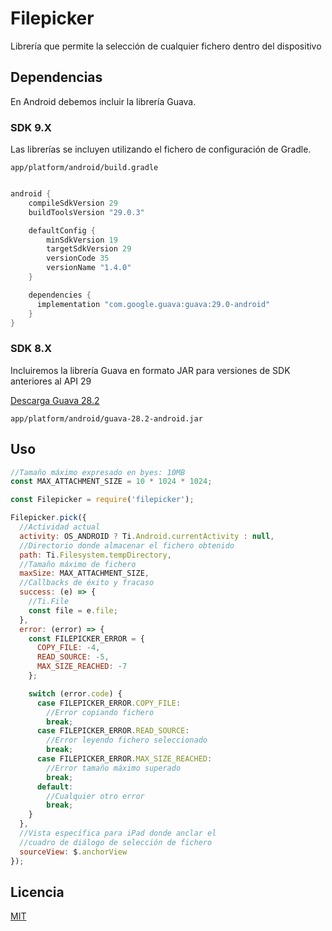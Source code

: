 # Filepicker

Librería que permite la selección de cualquier fichero dentro del dispositivo

## Dependencias

En Android debemos incluir la librería Guava.

### SDK 9.X

Las librerías se incluyen utilizando el fichero de configuración de Gradle.

`app/platform/android/build.gradle`

```gradle

android {
    compileSdkVersion 29
    buildToolsVersion "29.0.3"

    defaultConfig {
        minSdkVersion 19
        targetSdkVersion 29
        versionCode 35
        versionName "1.4.0"
    }

    dependencies {
      implementation "com.google.guava:guava:29.0-android"
    }
}
```

### SDK 8.X

Incluiremos la librería Guava en formato JAR para versiones de SDK anteriores al API 29

[Descarga Guava 28.2](https://repo1.maven.org/maven2/com/google/guava/guava/28.2-android/)

`app/platform/android/guava-28.2-android.jar`

## Uso

```javascript
//Tamaño máximo expresado en byes: 10MB
const MAX_ATTACHMENT_SIZE = 10 * 1024 * 1024;

const Filepicker = require('filepicker');

Filepicker.pick({
  //Actividad actual
  activity: OS_ANDROID ? Ti.Android.currentActivity : null,
  //Directorio donde almacenar el fichero obtenido
  path: Ti.Filesystem.tempDirectory,
  //Tamaño máximo de fichero
  maxSize: MAX_ATTACHMENT_SIZE,
  //Callbacks de éxito y fracaso
  success: (e) => {
    //Ti.File
    const file = e.file;
  },
  error: (error) => {
    const FILEPICKER_ERROR = {
      COPY_FILE: -4,
      READ_SOURCE: -5,
      MAX_SIZE_REACHED: -7
    };

    switch (error.code) {
      case FILEPICKER_ERROR.COPY_FILE:
        //Error copiando fichero
        break;
      case FILEPICKER_ERROR.READ_SOURCE:
        //Error leyendo fichero seleccionado
        break;
      case FILEPICKER_ERROR.MAX_SIZE_REACHED:
        //Error tamaño máximo superado
        break;
      default:
        //Cualquier otro error
        break;
    }
  },
  //Vista específica para iPad donde anclar el
  //cuadro de diálogo de selección de fichero
  sourceView: $.anchorView
});

```

## Licencia

[MIT](http://vjpr.mit-license.org/)
